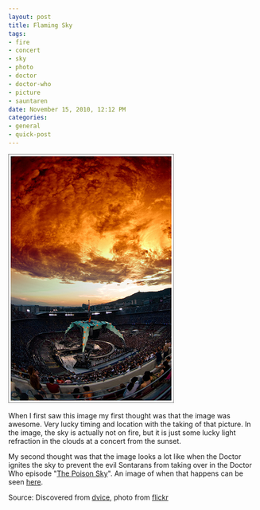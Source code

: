 ```yaml
---
layout: post
title: Flaming Sky
tags:
- fire
- concert
- sky
- photo
- doctor
- doctor-who
- picture
- sauntaren
date: November 15, 2010, 12:12 PM
categories:
- general
- quick-post
---
```

[![](/files/2010/11/3743958686_0c12cd4983.jpg "Flaming Sky")](http://www.flickr.com/photos/eyedeaz/3743958686/)

When I first saw this image my first thought was that the image was awesome. Very lucky timing and location with the taking of that picture. In the image, the sky is actually not on fire, but it is just some lucky light refraction in the clouds at a concert from the sunset.

My second thought was that the image looks a lot like when the Doctor ignites the sky to prevent the evil Sontarans from taking over in the Doctor Who episode "[The Poison Sky](http://en.wikipedia.org/wiki/The_Poison_Sky)". An image of when that happens can be seen [here](http://en.wikipedia.org/wiki/File:Poison_Sky.jpg).

Source: Discovered from [dvice](http://dvice.com/archives/2010/11/image-of-the-da-68.php), photo from [flickr](http://www.flickr.com/photos/eyedeaz/3743958686/)
